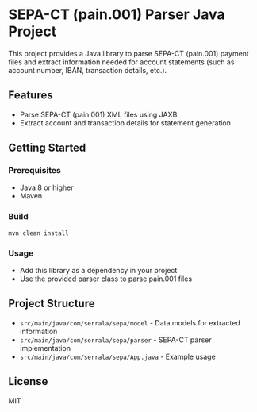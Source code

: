 # SEPA-CT (pain.001) Parser Java Project

This project provides a Java library to parse SEPA-CT (pain.001) payment files and extract information needed for account statements (such as account number, IBAN, transaction details, etc.).

## Features
- Parse SEPA-CT (pain.001) XML files using JAXB
- Extract account and transaction details for statement generation

## Getting Started

### Prerequisites
- Java 8 or higher
- Maven

### Build
```
mvn clean install
```

### Usage
- Add this library as a dependency in your project
- Use the provided parser class to parse pain.001 files

## Project Structure
- `src/main/java/com/serrala/sepa/model` - Data models for extracted information
- `src/main/java/com/serrala/sepa/parser` - SEPA-CT parser implementation
- `src/main/java/com/serrala/sepa/App.java` - Example usage

## License
MIT

